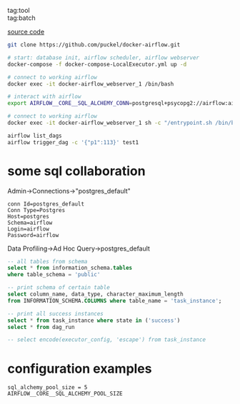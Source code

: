 tag:tool  
tag:batch  

[source code](https://github.com/puckel/docker-airflow)
```sh
git clone https://github.com/puckel/docker-airflow.git
```

```sh
# start: database init, airflow scheduler, airflow webserver
docker-compose -f docker-compose-LocalExecutor.yml up -d
```

```sh
# connect to working airflow
docker exec -it docker-airflow_webserver_1 /bin/bash

# interact with airflow
export AIRFLOW__CORE__SQL_ALCHEMY_CONN=postgresql+psycopg2://airflow:airflow@postgres:5432/airflow
```

```sh
# connect to working airflow
docker exec -it docker-airflow_webserver_1 sh -c "/entrypoint.sh /bin/bash"
```

```sh
airflow list_dags
airflow trigger_dag -c '{"p1":113}' test1
```

# some sql collaboration 
Admin->Connections->"postgres_default"
```properties
conn Id=postgres_default
Conn Type=Postgres
Host=postgres
Schema=airflow
Login=airflow
Password=airflow
```
Data Profiling->Ad Hoc Query->postgres_default


```sql
-- all tables from schema
select * from information_schema.tables
where table_schema = 'public'

-- print schema of certain table
select column_name, data_type, character_maximum_length
from INFORMATION_SCHEMA.COLUMNS where table_name = 'task_instance';

-- print all success instances
select * from task_instance where state in ('success')
select * from dag_run

-- select encode(executor_config, 'escape') from task_instance
```


# configuration examples
```
sql_alchemy_pool_size = 5
AIRFLOW__CORE__SQL_ALCHEMY_POOL_SIZE
```
